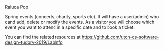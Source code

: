 Raluca Pop

Spring events (concerts, charity, sports etc).
It will have a user(admin) who cand add, delete or modify the events.
As a visitor you will choose which event you want to attend in a specific date and to book a ticket.


You can find the related resources at https://github.com/utcn-cs-software-design-tudorv-2019/LabInfo
